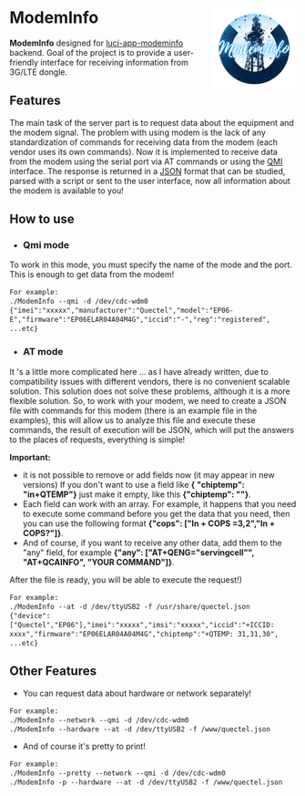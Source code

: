 # ModemInfo <img src="https://github.com/Kodo-kakaku/ModemInfo/blob/main/image/logo.png" align='right' width="30%">
**ModemInfo** designed for 
<a href="https://github.com/koshev-msk/modemfeed/tree/master/luci/applications/luci-app-modeminfo">luci-app-modeminfo</a>
backend. Goal of the project is to provide a user-friendly interface for receiving information from 3G/LTE dongle.

## Features
The main task of the server part is to request data about the equipment and the modem signal. The problem with using modem is the lack of any standardization of commands for receiving data from the modem (each vendor uses its own commands). Now it is implemented to receive data from the modem using the serial port via AT commands or using the [QMI](https://en.wikipedia.org/wiki/Qualcomm_MSM_Interface) interface. The response is returned in a [JSON](https://www.json.org/json-en.html) format that can be studied, parsed with a script or sent to the user interface, now all information about the modem is available to you!

## How to use
- ### Qmi mode
To work in this mode, you must specify the name of the mode and the port. This is enough to get data from the modem!
```
For example:
./ModemInfo --qmi -d /dev/cdc-wdm0
{"imei":"xxxxx","manufacturer":"Quectel","model":"EP06-E","firmware":"EP06ELAR04A04M4G","iccid":"-","reg":"registered", ...etc}
```
- ### AT mode
It 's a little more complicated here ... as I have already written, due to compatibility issues with different vendors, there is no convenient scalable solution. This solution does not solve these problems, although it is a more flexible solution. So, to work with your modem, we need to create a JSON file with commands for this modem (there is an example file in the examples), this will allow us to analyze this file and execute these commands, the result of execution will be JSON, which will put the answers to the places of requests, everything is simple!

**Important:** 
- it is not possible to remove or add fields now (it may appear in new versions) 
If you don't want to use a field like **{ "chiptemp": "in+QTEMP"}** just make it empty, like this **{"chiptemp": ""}**. 
- Each field can work with an array. For example, it happens that you need to execute some command before you get the data that you need, then you can use the following format **{"cops": ["In + COPS =3,2","In + COPS?"]}**. 
- And of course, if you want to receive any other data, add them to the "any" field, for example **{"any": ["AT+QENG=\"servingcell\"", "AT+QCAINFO", "YOUR COMMAND"]}**.

After the file is ready, you will be able to execute the request!)
```
For example:
./ModemInfo --at -d /dev/ttyUSB2 -f /usr/share/quectel.json
{"device":["Quectel","EP06"],"imei":"xxxxx","imsi":"xxxxx","iccid":"+ICCID: xxxx","firmware":"EP06ELAR04A04M4G","chiptemp":"+QTEMP: 31,31,30", ...etc}
```

## Other Features
- You can request data about hardware or network separately!
```
For example:
./ModemInfo --network --qmi -d /dev/cdc-wdm0
./ModemInfo --hardware --at -d /dev/ttyUSB2 -f /www/quectel.json
```
- And of course it's pretty to print!
```
For example:
./ModemInfo --pretty --network --qmi -d /dev/cdc-wdm0
./ModemInfo -p --hardware --at -d /dev/ttyUSB2 -f /www/quectel.json
```
